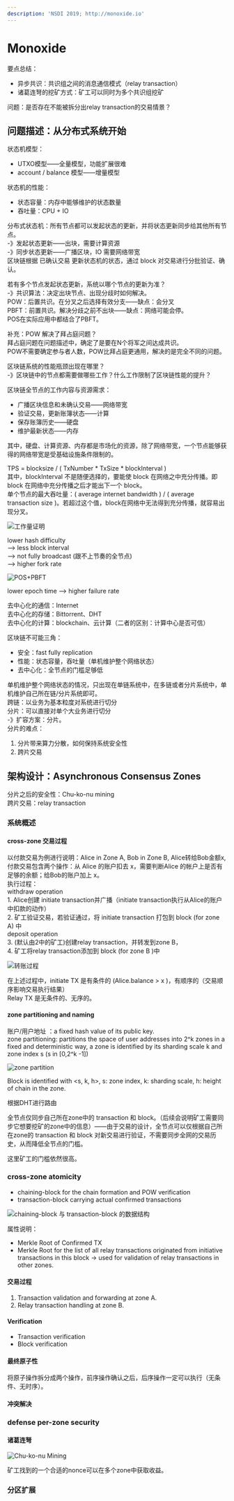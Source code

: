 ```yaml
---
description: 'NSDI 2019; http://monoxide.io'
---
```


# Monoxide

要点总结：

* 异步共识：共识组之间的消息通信模式（relay transaction）
* 诸葛连弩的挖矿方式：矿工可以同时为多个共识组挖矿

问题：是否存在不能被拆分出relay transaction的交易情景？

## 问题描述：从分布式系统开始

状态机模型：

* UTXO模型——全量模型，功能扩展很难
* account / balance 模型——增量模型

状态机的性能：

* 状态容量：内存中能够维护的状态数量
* 吞吐量：CPU + IO

分布式状态机：所有节点都可以发起状态的更新，并将状态更新同步给其他所有节点。  
 -》发起状态更新——出块，需要计算资源  
 -》同步状态更新——广播区块，IO 需要网络带宽  
区块链根据 已确认交易 更新状态机的状态，通过 block 对交易进行分批验证、确认。

若有多个节点发起状态更新，系统以哪个节点的更新为准？  
 -》共识算法：决定出块节点、出现分歧时如何解决。  
POW：后置共识。在分叉之后选择有效分支——缺点：会分叉  
PBFT：前置共识。解决分歧之前不出块——缺点：网络可能会停。  
POS在实际应用中都结合了PBFT。

补充：POW 解决了拜占庭问题？  
拜占庭问题在问题描述中，确定了是要在N个将军之间达成共识。  
POW不需要确定参与者人数，POW比拜占庭更通用，解决的是完全不同的问题。

区块链系统的性能瓶颈出现在哪里？  
-》区块链中的节点都需要做哪些工作？什么工作限制了区块链性能的提升？

区块链全节点的工作内容与资源需求：

* 广播区块信息和未确认交易——网络带宽
* 验证交易，更新账簿状态——计算
* 保存账簿历史——硬盘
* 维护最新状态——内存

其中，硬盘、计算资源、内存都是市场化的资源，除了网络带宽，一个节点能够获得的网络带宽是受基础设施条件限制的。

 TPS = blocksize / \( TxNumber \* TxSize \* blockInterval \)  
其中，blockInterval 不是随便选择的，要能使 block 在网络之中充分传播。即 block 在网络中充分传播之后才能出下一个 block。  
单个节点的最大吞吐量：\( average internet bandwidth \) / \( average transaction size \)。若超过这个值，block在网络中无法得到充分传播，就容易出现分叉。

![&#x5DE5;&#x4F5C;&#x91CF;&#x8BC1;&#x660E;](../.gitbook/assets/image%20%2824%29.png)

lower hash difficulty  
--&gt; less block interval   
--&gt;  not fully broadcast \(跟不上节奏的全节点\)   
--&gt; higher fork rate 

![POS+PBFT](../.gitbook/assets/image%20%2834%29.png)

lower epoch time --&gt; higher failure rate

去中心化的通信：Internet  
去中心化的存储：Bittorrent、DHT   
去中心化的计算：blockchain、云计算（二者的区别：计算中心是否可信）

区块链不可能三角：

* 安全：fast fully replication
* 性能：状态容量，吞吐量（单机维护整个网络状态）
* 去中心化：全节点的门槛足够低

单机维护整个网络状态的情况，只出现在单链系统中，在多链或者分片系统中，单机维护自己所在链/分片系统即可。  
跨链：以业务为基本粒度对系统进行切分  
分片：可以直接对单个大业务进行切分  
 -》扩容方案：分片。  
分片的难点：

1. 分片带来算力分散，如何保持系统安全性
2. 跨片交易

## 架构设计：Asynchronous Consensus Zones 

分片之后的安全性：Chu-ko-nu mining  
跨片交易：relay transaction

### 系统概述

#### cross-zone 交易过程

以付款交易为例进行说明：Alice in Zone A, Bob in Zone B, Alice转给Bob金额x,  
付款交易包含两个操作：从 Alice 的账户扣去 x，需要判断Alice 的帐户上是否有足够的余额；给Bob的账户加上 x。  
执行过程：  
withdraw operation  
        1. Alice创建 initiate transaction并广播（initiate transaction执行从Alice的账户中扣款的动作）  
        2. 矿工验证交易，若验证通过，将 initiate transaction 打包到 block \(for zone A\) 中  
deposit operation  
        3. \(默认由2中的矿工\)创建relay transaction，并转发到zone B，  
        4. 矿工将relay transaction添加到 block \(for zone B \)中

![&#x8F6C;&#x8D26;&#x8FC7;&#x7A0B;](../.gitbook/assets/image%20%2833%29.png)

在上述过程中，initiate TX 是有条件的 \(Alice.balance &gt; x \)，有顺序的（交易顺序影响交易执行结果）  
Relay TX 是无条件的、无序的。

#### zone partitioning and naming

账户/用户地址 ：a fixed hash value of its public key.  
zone partitioning: partitions the space of user addresses into 2^k zones in a fixed and deterministic way, a zone is identified by its sharding scale k and zone index s \(s in \[0,2^k -1\]\)

![zone partition](../.gitbook/assets/image%20%2847%29.png)

Block is identified with &lt;s, k, h&gt;, s: zone index, k: sharding scale, h: height of chain in the zone.

根据DHT进行路由

全节点仅同步自己所在zone中的 transaction 和 block。（后续会说明矿工需要同步它想要挖矿的zone中的信息）——由于交易的设计，全节点可以仅根据自己所在zone的 transaction 和 block 对新交易进行验证，不需要同步全网的交易历史，从而降低全节点的门槛。

这里矿工的门槛依然很高。

### cross-zone atomicity

* chaining-block for the chain formation and POW verification
* transaction-block carrying actual confirmed transactions

![chaining-block &#x4E0E; transaction-block &#x7684;&#x6570;&#x636E;&#x7ED3;&#x6784;](../.gitbook/assets/image%20%2815%29.png)

属性说明：

* Merkle Root of Confirmed TX
* Merkle Root for the list of all relay transactions originated from initiative transactions in this block -&gt; used for validation of relay transactions in other zones.

#### 交易过程

1. Transaction validation and forwarding at zone A.
2. Relay transaction handling at zone B.

#### Verification

* Transaction verification
* Block verification

#### 最终原子性

将原子操作拆分成两个操作，前序操作确认之后，后序操作一定可以执行（无条件、无时序）。

#### 冲突解决

### defense per-zone security

#### 诸葛连弩

![Chu-ko-nu Mining](../.gitbook/assets/image%20%282%29.png)

矿工找到的一个合适的nonce可以在多个zone中获取收益。

### 分区扩展

